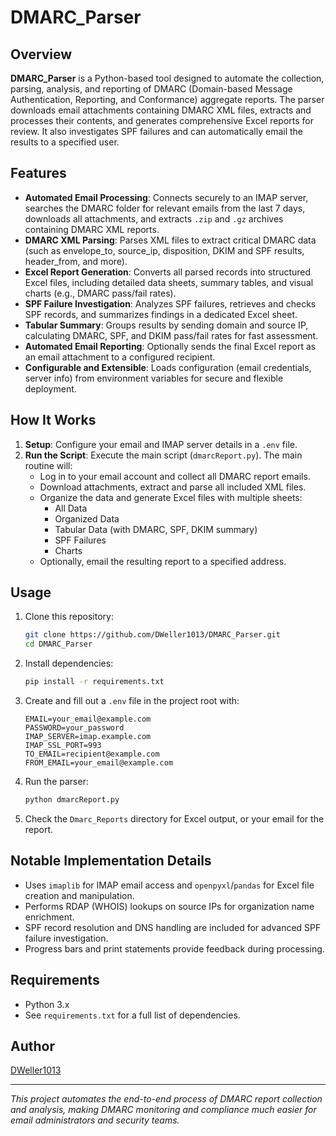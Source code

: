 # DMARC_Parser

## Overview

**DMARC_Parser** is a Python-based tool designed to automate the collection, parsing, analysis, and reporting of DMARC (Domain-based Message Authentication, Reporting, and Conformance) aggregate reports. The parser downloads email attachments containing DMARC XML files, extracts and processes their contents, and generates comprehensive Excel reports for review. It also investigates SPF failures and can automatically email the results to a specified user.

## Features

- **Automated Email Processing**: Connects securely to an IMAP server, searches the DMARC folder for relevant emails from the last 7 days, downloads all attachments, and extracts `.zip` and `.gz` archives containing DMARC XML reports.
- **DMARC XML Parsing**: Parses XML files to extract critical DMARC data (such as envelope_to, source_ip, disposition, DKIM and SPF results, header_from, and more).
- **Excel Report Generation**: Converts all parsed records into structured Excel files, including detailed data sheets, summary tables, and visual charts (e.g., DMARC pass/fail rates).
- **SPF Failure Investigation**: Analyzes SPF failures, retrieves and checks SPF records, and summarizes findings in a dedicated Excel sheet.
- **Tabular Summary**: Groups results by sending domain and source IP, calculating DMARC, SPF, and DKIM pass/fail rates for fast assessment.
- **Automated Email Reporting**: Optionally sends the final Excel report as an email attachment to a configured recipient.
- **Configurable and Extensible**: Loads configuration (email credentials, server info) from environment variables for secure and flexible deployment.

## How It Works

1. **Setup**: Configure your email and IMAP server details in a `.env` file.
2. **Run the Script**: Execute the main script (`dmarcReport.py`). The main routine will:
    - Log in to your email account and collect all DMARC report emails.
    - Download attachments, extract and parse all included XML files.
    - Organize the data and generate Excel files with multiple sheets:
        - All Data
        - Organized Data
        - Tabular Data (with DMARC, SPF, DKIM summary)
        - SPF Failures
        - Charts
    - Optionally, email the resulting report to a specified address.

## Usage

1. Clone this repository:
    ```bash
    git clone https://github.com/DWeller1013/DMARC_Parser.git
    cd DMARC_Parser
    ```

2. Install dependencies:
    ```bash
    pip install -r requirements.txt
    ```

3. Create and fill out a `.env` file in the project root with:
    ```
    EMAIL=your_email@example.com
    PASSWORD=your_password
    IMAP_SERVER=imap.example.com
    IMAP_SSL_PORT=993
    TO_EMAIL=recipient@example.com
    FROM_EMAIL=your_email@example.com
    ```

4. Run the parser:
    ```bash
    python dmarcReport.py
    ```

5. Check the `Dmarc_Reports` directory for Excel output, or your email for the report.

## Notable Implementation Details

- Uses `imaplib` for IMAP email access and `openpyxl`/`pandas` for Excel file creation and manipulation.
- Performs RDAP (WHOIS) lookups on source IPs for organization name enrichment.
- SPF record resolution and DNS handling are included for advanced SPF failure investigation.
- Progress bars and print statements provide feedback during processing.

## Requirements

- Python 3.x
- See `requirements.txt` for a full list of dependencies.

## Author

[DWeller1013](https://github.com/DWeller1013)

---
*This project automates the end-to-end process of DMARC report collection and analysis, making DMARC monitoring and compliance much easier for email administrators and security teams.*
